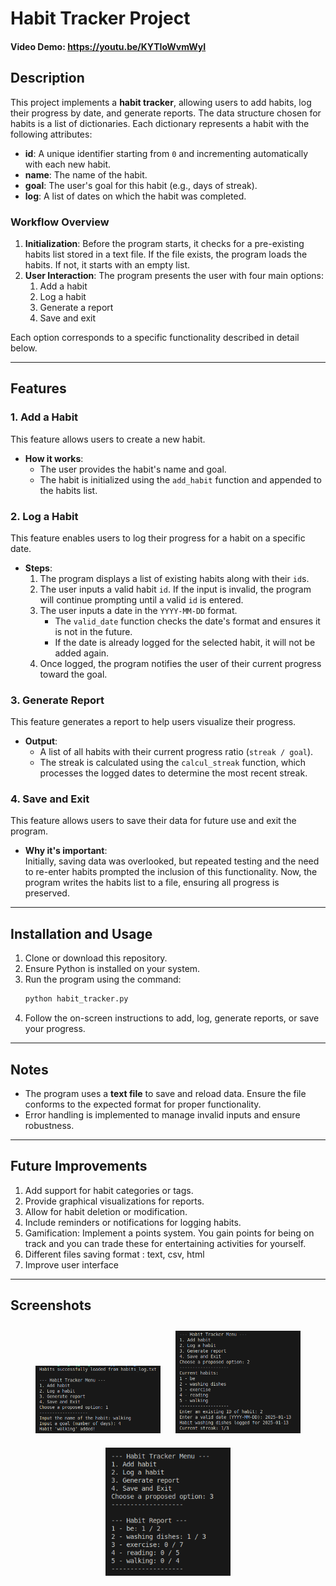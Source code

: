 # Habit Tracker Project  
#### Video Demo: https://youtu.be/KYTIoWvmWyI 

## Description  

This project implements a **habit tracker**, allowing users to add habits, log their progress by date, and generate reports. The data structure chosen for habits is a list of dictionaries. Each dictionary represents a habit with the following attributes:  

- **id**: A unique identifier starting from `0` and incrementing automatically with each new habit.  
- **name**: The name of the habit.  
- **goal**: The user's goal for this habit (e.g., days of streak).  
- **log**: A list of dates on which the habit was completed.  

### Workflow Overview  

1. **Initialization**: Before the program starts, it checks for a pre-existing habits list stored in a text file. If the file exists, the program loads the habits. If not, it starts with an empty list.  
2. **User Interaction**: The program presents the user with four main options:  
   1. Add a habit  
   2. Log a habit  
   3. Generate a report  
   4. Save and exit  

Each option corresponds to a specific functionality described in detail below.  

---

## Features  

### 1. **Add a Habit**  
This feature allows users to create a new habit.  

- **How it works**:  
  - The user provides the habit's name and goal.  
  - The habit is initialized using the `add_habit` function and appended to the habits list.  

### 2. **Log a Habit**  
This feature enables users to log their progress for a habit on a specific date.  

- **Steps**:  
  1. The program displays a list of existing habits along with their `id`s.  
  2. The user inputs a valid habit `id`. If the input is invalid, the program will continue prompting until a valid `id` is entered.  
  3. The user inputs a date in the `YYYY-MM-DD` format.  
     - The `valid_date` function checks the date's format and ensures it is not in the future.  
     - If the date is already logged for the selected habit, it will not be added again.  
  4. Once logged, the program notifies the user of their current progress toward the goal.  

### 3. **Generate Report**  
This feature generates a report to help users visualize their progress.  

- **Output**:  
  - A list of all habits with their current progress ratio (`streak / goal`).  
  - The streak is calculated using the `calcul_streak` function, which processes the logged dates to determine the most recent streak.  

### 4. **Save and Exit**  
This feature allows users to save their data for future use and exit the program.  

- **Why it's important**:  
  Initially, saving data was overlooked, but repeated testing and the need to re-enter habits prompted the inclusion of this functionality. Now, the program writes the habits list to a file, ensuring all progress is preserved.  

---

## Installation and Usage  

1. Clone or download this repository.  
2. Ensure Python is installed on your system.  
3. Run the program using the command:  
   ```bash
   python habit_tracker.py
   ```  
4. Follow the on-screen instructions to add, log, generate reports, or save your progress.  

---

## Notes  

- The program uses a **text file** to save and reload data. Ensure the file conforms to the expected format for proper functionality.  
- Error handling is implemented to manage invalid inputs and ensure robustness.  

---

## Future Improvements  

1. Add support for habit categories or tags.  
2. Provide graphical visualizations for reports.  
3. Allow for habit deletion or modification.  
4. Include reminders or notifications for logging habits. 
5. Gamification: Implement a points system. You gain points for being on track and you can trade these for entertaining activities for yourself.
6. Different files saving format : text, csv, html
7. Improve user interface 

---
## Screenshots
<div align="center">
  <img src="assets/add.png" width="200" style="margin: 10px;">
  <img src="assets/log.png" width="200" style="margin: 10px;">
  <img src="assets/report.png" width="200" style="margin: 10px;">
</div>

